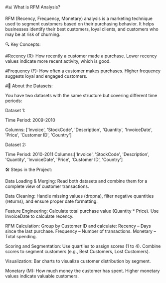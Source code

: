 #📊 What is RFM Analysis?
  
  RFM (Recency, Frequency, Monetary) analysis is a marketing technique used to segment customers based on their purchasing behavior. It helps businesses identify their best customers, loyal clients, and customers    who may be at risk of churning.

🔍 Key Concepts:

#Recency (R):
  How recently a customer made a purchase.
  Lower recency values indicate more recent activity, which is good.

#Frequency (F):
  How often a customer makes purchases.
  Higher frequency suggests loyal and engaged customers.


#📁 About the Datasets:

You have two datasets with the same structure but covering different time periods:

Dataset 1:

  Time Period: 2009-2010
  
  Columns:  ['Invoice', 'StockCode', 'Description', 'Quantity', 'InvoiceDate', 'Price', 'Customer ID', 'Country']

Dataset 2:

  Time Period: 2010-2011
  Columns:['Invoice', 'StockCode', 'Description', 'Quantity', 'InvoiceDate', 'Price', 'Customer ID', 'Country']

🛠️ Steps in the Project:

Data Loading & Merging: Read both datasets and combine them for a complete view of customer transactions.

Data Cleaning: Handle missing values (dropna), filter negative quantities (returns), and ensure proper date formatting.

Feature Engineering: Calculate total purchase value (Quantity * Price). Use InvoiceDate to calculate recency.

RFM Calculation: Group by Customer ID and calculate:
  Recency – Days since the last purchase.
  Frequency – Number of transactions.
  Monetary – Total spending.

Scoring and Segmentation: Use quartiles to assign scores (1 to 4). Combine scores to segment customers (e.g., Best Customers, Lost Customers).

Visualization: Bar charts to visualize customer distribution by segment.

Monetary (M):
  How much money the customer has spent.
  Higher monetary values indicate valuable customers.
